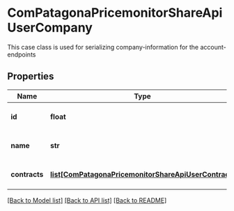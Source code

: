 # ComPatagonaPricemonitorShareApiUserCompany

This case class is used for serializing company-information for the account-endpoints
## Properties
Name | Type | Description | Notes
------------ | ------------- | ------------- | -------------
**id** | **float** | The company&#39;s id | 
**name** | **str** | The company&#39;s name | 
**contracts** | [**list[ComPatagonaPricemonitorShareApiUserContract]**](ComPatagonaPricemonitorShareApiUserContract.md) | The company&#39;s contracts | 

[[Back to Model list]](../README.md#documentation-for-models) [[Back to API list]](../README.md#documentation-for-api-endpoints) [[Back to README]](../README.md)


